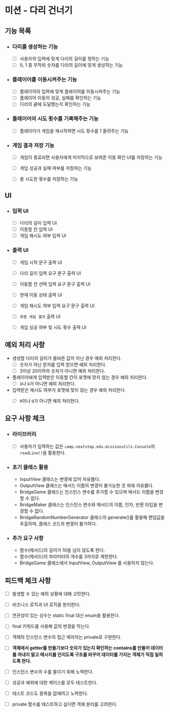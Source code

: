 # 미션 - 다리 건너기

## 기능 목록

- ### 다리를 생성하는 기능
    - [ ] 사용자의 입력에 맞게 다리의 길이를 정하는 기능
    - [ ] 0, 1 중 무작위 숫자를 다리의 길이에 맞게 생성하는 기능

- ### 플레이어를 이동시켜주는 기능
    - [ ] 플레이어의 입력에 맞게 플레이어를 이동시켜주는 기능
    - [ ] 플레이어 이동의 성공, 실패를 확인하는 기능
    - [ ] 다리의 끝에 도달했는지 확인하는 기능

- ### 플레이어의 시도 횟수를 기록해주는 기능
    - [ ] 플레이어가 게임을 재시작하면 시도 횟수를 1 올려주는 기능

- ### 게임 결과 저장 기능
    - [ ] 게임이 종료되면 사용자에게 마지막으로 보여준 이동 확인 UI를 저장하는 기능
    - [ ] 게임 성공과 실패 여부를 저장하는 기능
    - [ ] 총 시도한 횟수를 저장하는 기능


## UI

- ### 입력 UI
    - [ ] 다리의 길이 입력 UI
    - [ ] 이동할 칸 입력 UI
    - [ ] 게임 재시도 여부 입력 UI

- ### 출력 UI
    - [ ] 게임 시작 문구 출력 UI
    - [ ] 다리 길이 입력 요구 문구 출력 UI
    - [ ] 이동할 칸 선택 입력 요구 문구 출력 UI
    - [ ] 현재 이동 상태 출력 UI
    - [ ] 게임 재시도 여부 입력 요구 문구 출력 UI
    - [ ] `최종 게임 결과` 출력 UI
    - [ ] 게임 성공 여부 및 시도 횟수 출력 UI


## 예외 처리 사항

- 생성할 다리의 길이가 올바른 값이 아닌 경우 예외 처리한다.
    - [ ] 숫자가 아닌 문자를 입력 받으면 예외 처리한다.
    - [ ] 3이상 20이하의 숫자가 아니면 예외 처리한다.

- 플레이어에게 입력받은 이동할 칸이 포맷에 맞지 않는 경우 예외 처리한다.
    - [ ] `U`나 `D`가 아니면 예외 처리한다.

- 입력받은 재시도 여부가 포맷에 맞지 않는 경우 예외 처리한다.
    - [ ] `R`이나 `Q`가 아니면 예외 처리한다.


## 요구 사항 체크

- ### 라이브러리
    - [ ] 사용자가 입력하는 값은 `camp.nextstep.edu.missionutils.Console`의 `readLine()`을 활용한다.

- ### 초기 클래스 활용
    - InputView 클래스는 변경에 있어 자유롭다.
    - OutputView 클래스는 매서드 이름의 변경이 불가능한 것 외에 자유롭다.
    - BridgeGame 클래스는 인스턴스 변수를 추가할 수 있으며 매서드 이름을 변경할 수 없다.
    - BridgeMaker 클래스는 인스턴스 변수와 매서드의 이름, 인자, 반환 타입을 변경할 수 없다.
    - BridgeRandomNumberGenerator 클래스의 generate()를 활용해 랜덤값을 추출하며, 클래스 코드의 변경이 불가하다.

- ### 추가 요구 사항
    - 함수(메서드)의 길이가 10을 넘지 않도록 한다.
    - 함수(메서드)의 파라미터의 개수를 3까지로 제한한다.
    - BridgeGame 클래스에서 InputView, OutputView 를 사용하지 않는다.


## 피드백 체크 사항
- [ ] 발생할 수 있는 예외 상황에 대해 고민한다.
- [ ] 비즈니스 로직과 UI 로직을 분리한다.
- [ ] 연관성이 있는 상수는 static final 대신 enum을 활용한다.
- [ ] final 키워드를 사용해 값의 변경을 막는다.
- [ ] 객체의 인스턴스 변수의 접근 제어자는 private로 구현한다.
- [ ] **객체에서 getter를 만들기보다 숫자가 있는지 확인하는 contains를 만들어 데이터를 꺼내지 말고 메시지를 던지도록 구조를 바꾸어 데이터를 가지는 객체가 직접 일하도록 한다.**
- [ ] 인스턴스 변수의 수를 줄이기 위해 노력한다.
- [ ] 성공과 예외에 대한 케이스를 모두 테스트한다.
- [ ] 테스트 코드도 중복을 없애려고 노력한다.
- [ ] private 함수를 테스트하고 싶다면 객체 분리를 고려한다.

